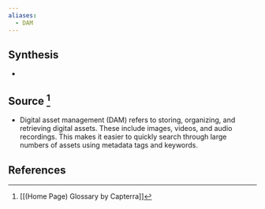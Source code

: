 ```yaml
---
aliases:
  - DAM
---
```

## Synthesis
- 
## Source [^1]
- Digital asset management (DAM) refers to storing, organizing, and retrieving digital assets. These include images, videos, and audio recordings. This makes it easier to quickly search through large numbers of assets using metadata tags and keywords.
## References

[^1]: [[(Home Page) Glossary by Capterra]]